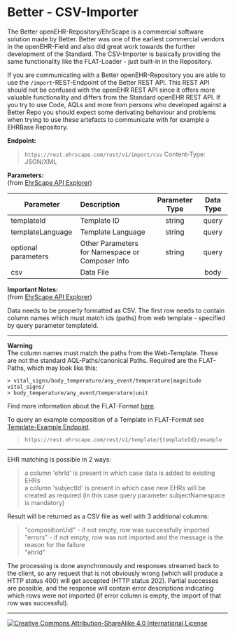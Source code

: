 # Better - CSV-Importer

The Better openEHR-Repository/EhrScape is a commercial software solution made by Better. Better was one of the earliest commercial vendors in the openEHR-Field and also did great work towards the further development of the Standard. The CSV-Importer is basically providing the same functionality like the FLAT-Loader - just built-in in the Repository.

If you are communicating with a Better openEHR-Repository you are able to use the `/import`-REST-Endpoint of the Better REST API. This REST API should not be confused with the openEHR REST API since it offers more valuable functionality and differs from the Standard openEHR REST API. If you try to use Code, AQLs and more from persons who developed against a Better Repo you should expect some derivating behaviour and problems when trying to use these artefacts to communicate with for example a EHRBase Repository.

**Endpoint:**
> `https://rest.ehrscape.com/rest/v1/import/csv`
> Content-Type: JSON/XML

**Parameters:**   
(from [EhrScape API Explorer](https://www.ehrscape.com/api-explorer.html))

| Parameter   |  Description | Parameter Type | Data Type |
|------------|:-------------|:--------------:|:---------:|
| templateId  |  Template ID | string |query|
| templateLanguage |    Template Language   |   string |query|
| optional parameters|Other Parameters for Namespace or Composer Info|	string |query|
| csv | Data File ||body|

**Important Notes:**  
(from [EhrScape API Explorer](https://www.ehrscape.com/api-explorer.html))

Data needs to be properly formatted as CSV. The first row needs to contain column names which must match ids (paths) from web template - specified by query parameter templateId.

---
**Warning**  
The column names must match the paths from the Web-Template. These are not the standard AQL-Paths/canonical Paths. Required are the FLAT-Paths, which may look like this:  

```
> vital_signs/body_temperature/any_event/temperature|magnitude vital_signs/  
> body_temperature/any_event/temperature|unit
```

Find more information about the FLAT-Format [here](https://ehrbase.readthedocs.io/en/latest/02_getting_started/05_load_data/index.html#flat-format).

To query an example composition of a Template in FLAT-Format see [Template-Example Endpoint](https://www.ehrscape.com/api-explorer.html).

> `https://rest.ehrscape.com/rest/v1/template/{templateId}/example`

---
EHR matching is possible in 2 ways:
> a column 'ehrId' is present in which case data is added to existing EHRs  
> a column 'subjectId' is present in which case new EHRs will be created as required (in this case query parameter subjectNamespace is mandatory)  

Result will be returned as a CSV file as well with 3 additional columns:

> "compositionUid" - if not empty, row was successfully imported  
> "errors" - if not empty, row was not imported and the message is the reason for the failure  
> "ehrId"

The processing is done asynchronously and responses streamed back to the client, so any request that is not obviously wrong (which will produce a HTTP status 400) will get accepted (HTTP status 202). Partial successes are possible, and the response will contain error descriptions indicating which rows were not imported (if error column is empty, the import of that row was successful).

---
[![Creative Commons Attribution-ShareAlike 4.0 International License](https://i.creativecommons.org/l/by-sa/4.0/88x31.png "Creative Commons Attribution-ShareAlike 4.0 International License")](http://creativecommons.org/licenses/by-sa/4.0/)
